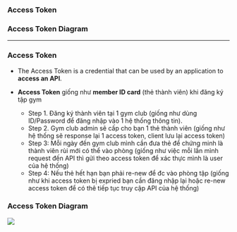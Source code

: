 ### Access Token
### Access Token Diagram

------------------------------------

### Access Token

* The Access Token is a credential that can be used by an application to **access an API**.
* **Access Token** giống như **member ID card** (thẻ thành viên) khi đăng ký tập gym

  * Step 1. Đăng ký thành viên tại 1 gym club (giống như dùng ID/Password để đăng nhập vào 1 hệ thống thông tin).
  * Step 2. Gym club admin sẽ cấp cho bạn 1 thẻ thành viên (giống như hệ thống sẽ response lại 1 access token, client lưu lại access token)
  * Step 3: Mỗi ngày đến gym club mình cần đưa thẻ để chứng minh là thành viên rùi mới có thể vào phòng (giống như việc mỗi lần mình request đến API thì gửi theo access token để xác thực mình là user của hệ thống)
  * Step 4: Nếu thẻ hết hạn bạn phải re-new để đc vào phòng tập (giống như khi access token bị expried bạn cần đăng nhập lại hoặc re-new access token để có thê tiếp tục truy cập API của hệ thống)

### Access Token Diagram





[<img src="https://github.com/leminhtuan2015/Today-I-Learn/blob/master/backend_javascript/keystone_js/access_token_diagram.png?raw=true">](http://google.com.au/)
